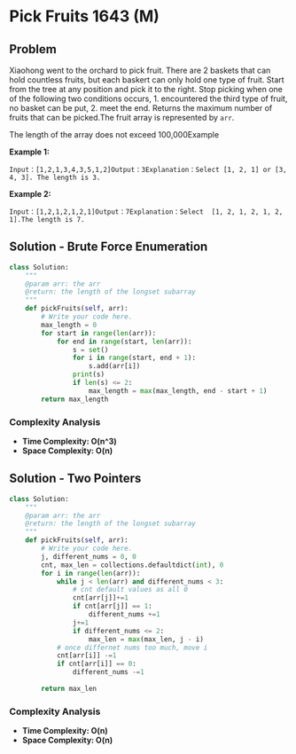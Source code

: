 # Pick Fruits 1643 \(M\)

## Problem

Xiaohong went to the orchard to pick fruit. There are 2 baskets that can hold countless fruits, but each baskert can only hold one type of fruit. Start from the tree at any position and pick it to the right. Stop picking when one of the following two conditions occurs, 1. encountered the third type of fruit, no basket can be put, 2. meet the end. Returns the maximum number of fruits that can be picked.The fruit array is represented by `arr`.

The length of the array does not exceed 100,000Example

**Example 1:**

```text
Input：[1,2,1,3,4,3,5,1,2]Output：3Explanation：Select [1, 2, 1] or [3, 4, 3]. The length is 3.
```

**Example 2:**

```text
Input：[1,2,1,2,1,2,1]Output：7Explanation：Select  [1, 2, 1, 2, 1, 2, 1].The length is 7.
```

## Solution - Brute Force Enumeration

```python
class Solution:
    """
    @param arr: the arr
    @return: the length of the longset subarray
    """
    def pickFruits(self, arr):
        # Write your code here.
        max_length = 0
        for start in range(len(arr)):
            for end in range(start, len(arr)):
                s = set()
                for i in range(start, end + 1):
                    s.add(arr[i])
                print(s)
                if len(s) <= 2:
                    max_length = max(max_length, end - start + 1)
        return max_length
```

### Complexity Analysis

* **Time Complexity: O\(n^3\)**
* **Space Complexity: O\(n\)**

## Solution - Two Pointers

```python
class Solution:
    """
    @param arr: the arr
    @return: the length of the longset subarray
    """
    def pickFruits(self, arr):
        # Write your code here.
        j, different_nums = 0, 0
        cnt, max_len = collections.defaultdict(int), 0
        for i in range(len(arr)):
            while j < len(arr) and different_nums < 3:
                # cnt default values as all 0
                cnt[arr[j]]+=1
                if cnt[arr[j]] == 1:
                    different_nums +=1
                j+=1
                if different_nums <= 2:
                    max_len = max(max_len, j - i)
            # once differnet nums too much, move i
            cnt[arr[i]] -=1
            if cnt[arr[i]] == 0:
                different_nums -=1
        
        return max_len
```

### Complexity Analysis

* **Time Complexity: O\(n\)**
* **Space Complexity: O\(n\)**

